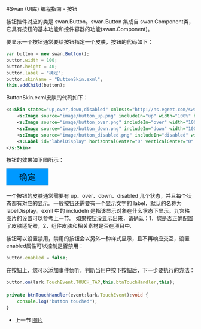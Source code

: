 #Swan (UI库) 编程指南 - 按钮

按钮控件对应的类是 swan.Button。swan.Button 集成自 swan.Component类，它具有按钮的基本功能和控件容器的功能(swan.Component)。

要显示一个按钮通常要给按钮指定一个皮肤，按钮的代码如下：

```  TypeScript
var button = new swan.Button();
button.width = 100;
button.height = 40;
button.label = "确定";
button.skinName = "ButtonSkin.exml";
this.addChild(button);
```

ButtonSkin.exml皮肤的代码如下：

``` XML
<s:Skin states="up,over,down,disabled" xmlns:s="http://ns.egret.com/swan" xmlns:w="http://ns.egret.com/wing">
    <s:Image source="image/button_up.png" includeIn="up" width="100%" height="100%" scale9Grid="5,5,63,16"/>
    <s:Image source="image/button_over.png" includeIn="over" width="100%" height="100%" scale9Grid="5,5,63,16"/>
    <s:Image source="image/button_down.png" includeIn="down" width="100%" height="100%" scale9Grid="5,5,63,16"/>
    <s:Image source="image/button_disabled.png" includeIn="disabled" width="100%" height="100%" scale9Grid="5,5,63,16"/>
    <s:Label id="labelDisplay" horizontalCenter="0" verticalCenter="0" fontSize="20"/>
</s:Skin>
```

按钮的效果如下图所示：

![](image/7-3-button.png)

一个按钮的皮肤通常需要有 up、over、down、disabled 几个状态，并且每个状态都有对应的显示。一般按钮还需要有一个显示文字的 label，默认的名称为 labelDisplay。exml 中的 includeIn 是指该显示对象在什么状态下显示。九宫格图片的设置可以参考上一节。
如果按钮没显示出来，请确认：1，您是否正确配置了皮肤适配器，2，组件皮肤和相关素材是否在项目中.

按钮可以设置禁用，禁用的按钮会以另外一种样式显示，且不再响应交互，设置enabled属性可以控制是否禁用：

```  TypeScript
button.enabled = false;
```

在按钮上，您可以添加事件侦听，判断当用户按下按钮后，下一步要执行的方法：
```  TypeScript
button.on(lark.TouchEvent.TOUCH_TAP,this.btnTouchHandler,this);

private btnTouchHandler(event:lark.TouchEvent):void {
    console.log("button touched");
}
```

* 上一节 [图片](7-2-image.md)